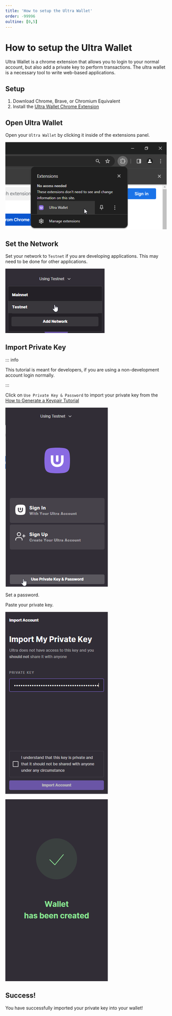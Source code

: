 ```yaml
---
title: 'How to setup the Ultra Wallet'
order: -99996
oultine: [0,5]
---
```


# How to setup the Ultra Wallet

Ultra Wallet is a chrome extension that allows you to login to your normal account, but also add a private key to perform transactions. The ultra wallet is a necessary tool to write web-based applications.

## Setup

1. Download Chrome, Brave, or Chromium Equivalent
2. Install the [Ultra Wallet Chrome Extension](https://chromewebstore.google.com/detail/ultra-wallet/kjjebdkfeagdoogagbhepmbimaphnfln)

## Open Ultra Wallet

Open your `Ultra Wallet` by clicking it inside of the extensions panel.

![](./images/ultra-wallet-extension-panel.png)

## Set the Network

Set your network to `Testnet` if you are developing applications. This may need to be done for other applications.

![](./images/set-network-testnet.png)

## Import Private Key

::: info

This tutorial is meant for developers, if you are using a non-development account login normally.

:::

Click on `Use Private Key & Password` to import your private key from the [How to Generate a Keypair Tutorial](./how-to-generate-a-keypair.md)

![](./images/use-private-key-wallet.png)

Set a password.

Paste your private key.

![](./images/import-private-key-wallet.png)

![](./images/wallet-import-done.png)

## Success!

You have successfully imported your private key into your wallet!